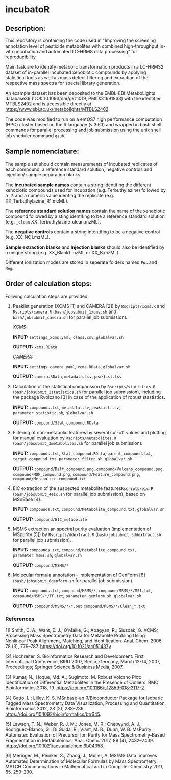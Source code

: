 # incubatoR

## Description:

This repository is containing the code used in "Improving the screening annotation level of pesticide metabolites with combined high-throughput in-vitro incubation and automated LC-HRMS data processing" for reproducibility. 

Main task are to identify metabolic transformation products in a LC-HRMS2 dataset of in-parallel incubated xenobiotic compounds by applying statistical tools as well as mass defect filtering and extraction of the respective mass spectra for spectal library generation.

An example dataset has been  deposited to the EMBL-EBI MetaboLights database39 (DOI: 10.1093/nar/gkz1019, PMID:31691833) with the identifier MTBLS2402 and is accessible directly at https://www.ebi.ac.uk/metabolights/MTBLS2402.

The code was modified to run on a entOS7 high performance computation (HPC) cluster based on the R language (v 3.6.1) and wrapped in bash shell commands for parallel processing and job submission using the unix shell job sheduler command `qsub`.

## Sample nomenclature: 

The sample set should contain measurements of incubated replicates of each compound, a reference standard solution, negative controls and injection/ sample peparation blanks. 

The **incubated sample names** contain a string identifing the different xenobiotic compounds used for incubation (e.g. Terbuthylazine) followed by a `_R` and a numeric value idenfing the replicate (e.g. XX_Terbuthylazine_R1.mzML). 

The **reference standard solution names** contain the name of the xenobiotic compound followed by a sting identifing to be a reference standard solution (e.g. `_clean` XX_Terbuthylazine_clean.mzML).

The **negative controls** contain a string intentifing to be a negative control (e.g. XX_NC1.mzML).

**Sample extraction blanks** and **Injection blanks** should also be identified by a unique string (e.g. XX_Blank1.mzML or XX_B.mzML).

Different ionization modes are stored in seperate folders named `Pos` and `Neg`.

## Order of calculation steps:

Follwing calculation steps are provided:

 1. Peaklist generation (XCMS [1] and CAMERA [2]) by `Rscripts/xcms.R` and `Rscripts/camera.R` (`bash/jobsubmit_1xcms.sh` and `bash/jobsubmit_camera.sh` for parallel job submission).
 
      *XCMS:*
      
      **INPUT:** `settings_xcms.yaml`, `class.csv`, `globalvar.sh`
      
      **OUTPUT:** `xcms.RData`
      
      *CAMERA:*
      
      **INPUT:** `settings_camera.yaml`, `xcms.RData`, `globalvar.sh`
      
      **OUTPUT:** `camera.RData`, `metadata.tsv`, `peaklist.tsv`
      
 2. Calculation of the statistical comparisson by `Rscripts/statistics.R` (`bash/jobsubmit_2statistics.sh` for parallel job submission), including the package Rvolcano [3] in case of the application of robust stastistics.
 
      **INPUT:** `compounds.txt`, `metadata.tsv`, `peaklist.tsv`, `parameter_statistic.sh`, `globalvar.sh`
      
      **OUTPUT:** `compound/Stat_compound.RData`
      
 3. Filtering of non-metabolic features by several cut-off values and plotting for manual evaluation by `Rscripts/metabolites.R` (`bash/jobsubmit_3metabolites.sh` for parallel job submission).
 
      **INPUT:** `compounds.txt`, `Stat_compound.RData`, `parent_compound.txt`, `target_compound.txt`, `parameter_filter.sh`, `globalvar.sh`
      
      **OUTPUT:** `compound/Diff_compound.png`, `compound/Volcano_compound.png`, `compound/MDF_compound.png`, `compound/Feature_compound.png`, `compound/Metabolite_compound.txt`
      
 4. EIC extraction of the suspected metabolite features`Rscripts/eic.R` (`bash/jobsubmit_4eic.sh` for parallel job submission), based on MSnBase [4].
 
      **INPUT:** `compounds.txt`, `compound/Metabolite_compound.txt`, `globalvar.sh`
      
      **OUTPUT:** `compound/EIC_metabolite`
      
 5. MSMS extraction an spectral purity evaluation (implementation of MSpurity [5]) by `Rscripts/ddextract.R` (`bash/jobsubmit_5ddextract.sh` for parallel job submission).
 
      **INPUT:** `compounds.txt`, `compound/Metabolite_compound.txt`, `parameter_msms.sh`, `globalvar.sh`
      
      **OUTPUT:** `compound/MSMS/*`
      
 6. Molecular formula annotation - implementation of GenForm [6]  (`bash/jobsubmit_6genform.sh` for parallel job submission).
 
     **INPUT:** `compounds.txt`, `compound/MSMS/*`, `compound/MSMS/*/MS1.txt`, `compound/MSMS/*/FF.txt`, `parameter_genform.sh`, `globalvar.sh`
     
      **OUTPUT:** `compound/MSMS/*/*.out` `compound/MSMS/*/Clean_*.txt`
 
 ### References
 
 [1] Smith, C. A.; Want, E. J.; O’Maille, G.; Abagyan, R.; Siuzdak, G. XCMS: Processing Mass Spectrometry Data for Metabolite Profiling Using Nonlinear Peak Alignment, Matching, and Identification. Anal. Chem. 2006, 78 (3), 779–787. https://doi.org/10.1021/ac051437y.
 
 [2] Hochreiter, S. Bioinformatics Research and Development: First International Conference, BIRD 2007, Berlin, Germany, March 12-14, 2007, Proceedings; Springer Science & Business Media, 2007.
 
 [3] Kumar, N.; Hoque, Md. A.; Sugimoto, M. Robust Volcano Plot: Identification of Differential Metabolites in the Presence of Outliers. BMC Bioinformatics 2018, 19. https://doi.org/10.1186/s12859-018-2117-2.
 
 [4] Gatto, L.; Lilley, K. S. MSnbase-an R/Bioconductor Package for Isobaric Tagged Mass Spectrometry Data Visualization, Processing and Quantitation. Bioinformatics 2012, 28 (2), 288–289. https://doi.org/10.1093/bioinformatics/btr645.
 
 [5] Lawson, T. N.; Weber, R. J. M.; Jones, M. R.; Chetwynd, A. J.; Rodrı́guez-Blanco, G.; Di Guida, R.; Viant, M. R.; Dunn, W. B. MsPurity: Automated Evaluation of Precursor Ion Purity for Mass Spectrometry-Based Fragmentation in Metabolomics. Anal. Chem. 2017, 89 (4), 2432–2439. https://doi.org/10.1021/acs.analchem.6b04358.
 
 [6] Meringer, M.; Reinker, S.; Zhang, J.; Muller, A. MS/MS Data Improves Automated Determination of Molecular Formulas by Mass Spectrometry. MATCH Communications in Mathematical and in Computer Chemistry 2011, 65, 259–290.
